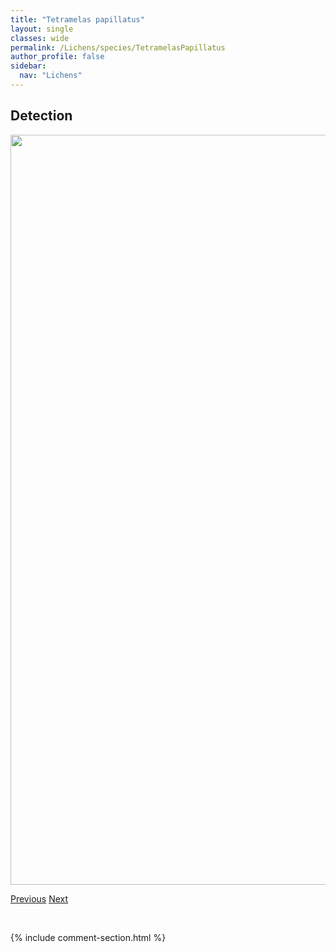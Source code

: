 ```yaml
---
title: "Tetramelas papillatus"
layout: single
classes: wide
permalink: /Lichens/species/TetramelasPapillatus
author_profile: false
sidebar:
  nav: "Lichens"
---
```


<h2>Detection</h2>

<a href="https://drive.google.com/uc?export=view&id=1RtaiB0dRqRNBib6MwN53vWiJ-W0cy0uD">
<img src="https://drive.google.com/uc?export=view&id=1RtaiB0dRqRNBib6MwN53vWiJ-W0cy0uD" height = "1200" width = "800">
</a>


<a href="/DevelopmentWebsite/Lichens/species/StictaFuliginosa" class="pagination--pager" title="Sticta fuliginosa">Previous</a> <a href="/DevelopmentWebsite/Lichens/species/ThamnoliaSubuliformis" class="pagination--pager" title="Thamnolia subuliformis">Next</a>

<p>&nbsp;</p>

{% include comment-section.html %}
